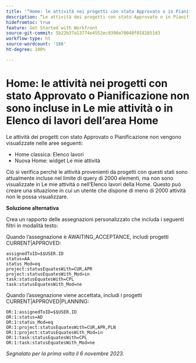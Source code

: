 ```yaml
---
title: '“Home: le attività nei progetti con stato Approvato o in Pianificazione non sono incluse in Le mie attività o nell’Elenco lavori della Home”'
description: “Le attività dei progetti con stato Approvato o in Pianificazione non vengono visualizzate nella Home. È disponibile una soluzione alternativa.”
hidefromtoc: true
feature: Get Started with Workfront
source-git-commit: 5b22b37a13774e4552ec9390a70040f0182851d3
workflow-type: ht
source-wordcount: '166'
ht-degree: 100%

---
```



# Home: le attività nei progetti con stato Approvato o Pianificazione non sono incluse in Le mie attività o in Elenco di lavori dell’area Home

Le attività dei progetti con stato Approvato o Pianificazione non vengono visualizzate nelle aree seguenti:

* Home classica: Elenco lavori
* Nuova Home: widget Le mie attività

Ciò si verifica perché le attività provenienti da progetti con questi stati sono attualmente incluse nel limite di query di 2000 elementi, ma non sono visualizzate in Le mie attività o nell’Elenco lavori della Home. Questo può creare una situazione in cui un utente che dispone di meno di 2000 attività non le possa visualizzare.

**Soluzione alternativa**

Crea un rapporto delle assegnazioni personalizzato che includa i seguenti filtri in modalità testo:

Quando l’assegnazione è AWAITING_ACCEPTANCE, includi progetti CURRENT|APPROVED:

```
assignedToID=$$USER.ID
status=AA
status_Mod=eq
project:statusEquatesWith=CUR,APR
project:statusEquatesWith_Mod=in
task:statusEquatesWith=CPL
task:statusEquatesWith_Mod=ne
```

Quando l’assegnazione viene accettata, includi i progetti CURRENT|APPROVED|PLANNING:

```
OR:1:assignedToID=$$USER.ID
OR:1:status=AD
OR:1:status_Mod=eq
OR:1:project:statusEquatesWith=CUR,APR,PLN
OR:1:project:statusEquatesWith_Mod=in
OR:1:task:statusEquatesWith=CPL
OR:1:task:statusEquatesWith_Mod=ne
```

_Segnalato per la prima volta il 6 novembre 2023._
